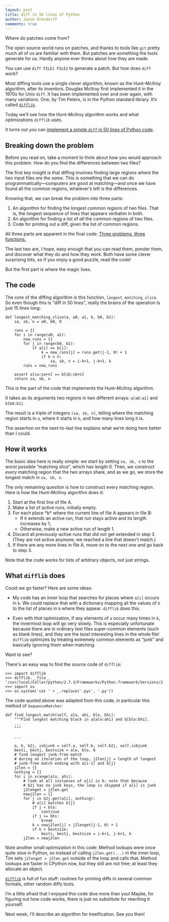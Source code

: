 ```yaml
---
layout: post
title: diff in 50 lines of Python
author: Jason Orendorff
comments: true
---
```


Where do patches come from?

The open source world runs on patches,
and thanks to tools like `git`
pretty much all of us are familiar with them.
But patches are something the tools generate for us.
Hardly anyone ever thinks about how they are made.

You can use `diff FILE1 FILE2` to generate a patch.
But how does `diff` work?

Most diffing tools use a single clever algorithm,
known as the Hunt&ndash;McIlroy algorithm, after its inventors.
Douglas McIlroy first implemented it in the 1970s for Unix `diff`.
It has been implemented over and over again,
with many variations.
One, by Tim Peters, is in the Python standard library.
It&rsquo;s called [`difflib`](http://docs.python.org/3.3/library/difflib.html).

Today we&rsquo;ll see how the Hunt&ndash;McIlroy algorithm works
and what optimizations `difflib` uses.

It turns out you can
[implement a simple `diff` in 50 lines of Python code](https://gist.github.com/jorendorff/5040491).


## Breaking down the problem

Before you read on,
take a moment to think about how you would approach this problem.
How do you find the differences between two files?

The first key insight
is that diffing involves
finding large regions where the two input files *are the same*.
This is something that we can do programmatically&mdash;computers
are good at matching&mdash;and
once we have found all the common regions,
whatever&rsquo;s left is the differences.

Knowing that, we can break the problem into three parts:

1. An algorithm for finding the longest common regions of two files.
   That is, the longest sequence of lines that appears verbatim in both.
2. An algorithm for finding a list of *all* the common regions of two files.
3. Code for printing out a diff, given the list of common regions.

All three parts are apparent in the final code:
[Three problems, three functions.](https://gist.github.com/jorendorff/5040491)

The last two are, I hope, easy enough that you can read them,
ponder them, and discover what they do and how they work.
Both have some clever surprising bits,
so if you enjoy a good puzzle,
read the code!

But the first part is where the magic lives.


## The code

The core of the diffing algorithm is this function, `longest_matching_slice`.
So even though this is "diff in 50 lines", really the brains of the operation
is just 15 lines long:

    def longest_matching_slice(a, a0, a1, b, b0, b1):
        sa, sb, n = a0, b0, 0

        runs = {}
        for i in range(a0, a1):
            new_runs = {}
            for j in range(b0, b1):
                if a[i] == b[j]:
                    k = new_runs[j] = runs.get(j-1, 0) + 1
                    if k > n:
                        sa, sb, n = i-k+1, j-k+1, k
            runs = new_runs

        assert a[sa:sa+n] == b[sb:sb+n]
        return sa, sb, n

This is the part of the code that implements the
Hunt&ndash;McIlroy algorithm.

It takes as its arguments two regions in two different arrays:
`a[a0:a1]` and `b[b0:b1]`.

The result is a triple of integers `(sa, sb, n)`,
telling where the matching region starts in `a`,
where it starts in `b`,
and how many lines long it is.

The assertion on the next-to-last line
explains what we&rsquo;re doing here
better than I could.


## How it works

The basic idea here is really simple:
we start by setting `sa, sb, n` to the worst possible &ldquo;matching slice&rdquo;,
which has length 0.
Then, we construct *every* matching region that the two arrays share,
and as we go, we store the longest match in `sa, sb, n`.

The only remaining question is how to construct every matching region.
Here is how the Hunt&ndash;McIlroy algorithm does it:

<ol>
  <li>Start at the first line of file A.</li>
  <li>Make a list of active runs, initially empty.</li>
  <li>For each place *b* where the current line of file A appears in file B:
    <ul>
      <li>If it extends an active run, that run stays active and its length increases by 1;</li>
      <li>Otherwise, make a new active run of length 1.</li>
    </ul></li>
  <li>Discard all previously-active runs that did not get extended in step 3
    (They are not active anymore; we reached a line that doesn't match.)</li>
  <li>If there are any more lines in file A,
    move on to the next one and go back to step 3.</li>
</ol>

Note that the code works for lists of arbitrary objects,
not just strings.


## What `difflib` does

Could we go faster? Here are some ideas:

* My code has an inner loop that searches for places where `a[i]` occurs
  in `b`. We could replace that with a dictionary mapping all the values
  of `b` to the list of places in `b` where they appear. `difflib` does
  this.

* Even with *that* optimization, if any elements of `a` occur many times
  in `b`, the innermost loop will go very slowly.  This is especially
  unfortunate because there are in ordinary text files super-common
  elements (such as blank lines), and they are the *least* interesting
  lines in the whole file!  `difflib` optimizes by treating extremely
  common elements as &ldquo;junk&rdquo; and basically ignoring them
  when matching.

Want to see?

There's an easy way to find the source code of `difflib`:

    >>> import difflib
    >>> difflib.__file__
    '/usr/local/Cellar/python/2.7.3/Frameworks/Python.framework/Versions/2.7/lib/python2.7/difflib.pyc'
    >>> import os
    >>> os.system('cat ' + _.replace('.pyc', '.py'))

The code quoted above was adapted from this code, in particular this
method of `SequenceMatcher`:

    def find_longest_match(self, alo, ahi, blo, bhi):
        """Find longest matching block in a[alo:ahi] and b[blo:bhi].
        ...
        """
    
        ...
    
        a, b, b2j, isbjunk = self.a, self.b, self.b2j, self.isbjunk
        besti, bestj, bestsize = alo, blo, 0
        # find longest junk-free match
        # during an iteration of the loop, j2len[j] = length of longest
        # junk-free match ending with a[i-1] and b[j]
        j2len = {}
        nothing = []
        for i in xrange(alo, ahi):
            # look at all instances of a[i] in b; note that because
            # b2j has no junk keys, the loop is skipped if a[i] is junk
            j2lenget = j2len.get
            newj2len = {}
            for j in b2j.get(a[i], nothing):
                # a[i] matches b[j]
                if j < blo:
                    continue
                if j >= bhi:
                    break
                k = newj2len[j] = j2lenget(j-1, 0) + 1
                if k > bestsize:
                    besti, bestj, bestsize = i-k+1, j-k+1, k
            j2len = newj2len

Note another small optimization in this code:
Method lookups were once quite slow in Python,
so instead of calling `j2len.get(...)`
in the inner loop, Tim sets `j2lenget = j2len.get` outside of the loop
and calls that.
Method lookups are faster in CPython now, but they still are not free;
at least they allocate an object.

[`difflib`](http://docs.python.org/3.3/library/difflib.html)
is full of fun stuff:
routines for printing diffs in several common formats,
other random diffy tools. 

I&rsquo;m a little afraid that I enjoyed this code dive more than you!
Maybe, for figuring out how code works, there is just no substitute
for rewriting it yourself.

Next week, I&rsquo;ll describe an algorithm for treeification.
See you then!
